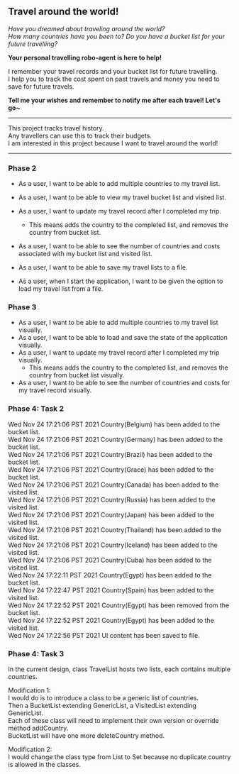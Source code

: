 ## Travel around the world! 

*Have you dreamed about traveling around the world?*  
*How many countries have you been to? Do you have a bucket list for your future travelling?*  

**Your personal travelling robo-agent is here to help!**  

I remember your travel records and your bucket list for future travelling.  
I help you to track the cost spent on past travels and money you need to save for future travels.  


**Tell me your wishes and remember to notify me after each travel! Let's go~**  


---  


This project tracks travel history.  
Any travellers can use this to track their budgets.  
I am interested in this project because I want to travel around the world!  


---  



### Phase 2 

- As a user, I want to be able to add multiple countries to my travel list.  
- As a user, I want to be able to view my travel bucket list and visited list.  
- As a user, I want to update my travel record after I completed my trip.  
    - This means adds the country to the completed list, and removes the country from bucket list.  
- As a user, I want to be able to see the number of countries and costs associated with my bucket list and visited list.

- As a user, I want to be able to save my travel lists to a file.
- As a user, when I start the application, I want to be given the option to load my travel list from a file.


### Phase 3
- As a user, I want to be able to add multiple countries to my travel list visually.  
- As a user, I want to be able to load and save the state of the application visually.
- As a user, I want to update my travel record after I completed my trip visually.
    - This means adds the country to the completed list, and removes the country from bucket list visually.
- As a user, I want to be able to see the number of countries and costs for my travel record visually.


### Phase 4: Task 2
Wed Nov 24 17:21:06 PST 2021    Country(Belgium) has been added to the bucket list.  
Wed Nov 24 17:21:06 PST 2021    Country(Germany) has been added to the bucket list.  
Wed Nov 24 17:21:06 PST 2021    Country(Brazil) has been added to the bucket list.  
Wed Nov 24 17:21:06 PST 2021    Country(Grace) has been added to the bucket list.  
Wed Nov 24 17:21:06 PST 2021    Country(Canada) has been added to the visited list.  
Wed Nov 24 17:21:06 PST 2021    Country(Russia) has been added to the visited list.  
Wed Nov 24 17:21:06 PST 2021    Country(Japan) has been added to the visited list.  
Wed Nov 24 17:21:06 PST 2021    Country(Thailand) has been added to the visited list.  
Wed Nov 24 17:21:06 PST 2021    Country(Iceland) has been added to the visited list.  
Wed Nov 24 17:21:06 PST 2021    Country(Cuba) has been added to the visited list.  
Wed Nov 24 17:22:11 PST 2021    Country(Egypt) has been added to the bucket list.  
Wed Nov 24 17:22:47 PST 2021    Country(Spain) has been added to the visited list.  
Wed Nov 24 17:22:52 PST 2021    Country(Egypt) has been removed from the bucket list.  
Wed Nov 24 17:22:52 PST 2021    Country(Egypt) has been added to the visited list.  
Wed Nov 24 17:22:56 PST 2021    UI content has been saved to file.  


### Phase 4: Task 3
In the current design, class TravelList hosts two lists, each contains multiple countries.  

Modification 1:  
I would do is to introduce a class to be a generic list of countries.   
Then a BucketList extending GenericList, a VisitedList extending GenericList.   
Each of these class will need to implement their own version or override method addCountry.   
BucketList will have one more deleteCountry method.  

Modification 2:  
I would change the class type from List to Set because no duplicate country is allowed in the classes.